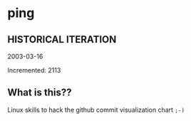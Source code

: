 # ping

## HISTORICAL ITERATION
2003-03-16

Incremented: 2113

## What is this?? 
Linux skills to hack the github commit visualization chart `;-)`
